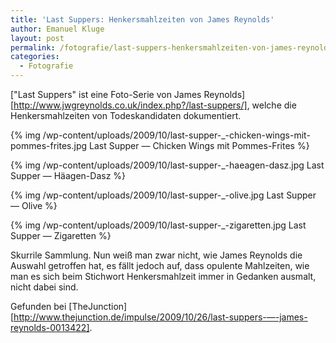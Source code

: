 ```yaml
---
title: 'Last Suppers: Henkersmahlzeiten von James Reynolds'
author: Emanuel Kluge
layout: post
permalink: /fotografie/last-suppers-henkersmahlzeiten-von-james-reynolds/
categories:
  - Fotografie
---
```


["Last Suppers" ist eine Foto-Serie von James Reynolds][http://www.jwgreynolds.co.uk/index.php?/last-suppers/], welche die Henkersmahlzeiten von Todeskandidaten dokumentiert.

{% img /wp-content/uploads/2009/10/last-supper-_-chicken-wings-mit-pommes-frites.jpg Last Supper &mdash; Chicken Wings mit Pommes-Frites %}

{% img /wp-content/uploads/2009/10/last-supper-_-haeagen-dasz.jpg Last Supper &mdash; Häagen-Dasz %}

{% img /wp-content/uploads/2009/10/last-supper-_-olive.jpg Last Supper &mdash; Olive %}

{% img /wp-content/uploads/2009/10/last-supper-_-zigaretten.jpg Last Supper &mdash; Zigaretten %}

Skurrile Sammlung. Nun weiß man zwar nicht, wie James Reynolds die Auswahl getroffen hat, es fällt jedoch auf, dass opulente Mahlzeiten, wie man es sich beim Stichwort Henkersmahlzeit immer in Gedanken ausmalt, nicht dabei sind.

Gefunden bei [TheJunction][http://www.thejunction.de/impulse/2009/10/26/last-suppers-—-james-reynolds-0013422].
